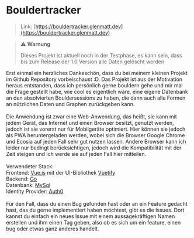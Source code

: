 # Bouldertracker

> Link: [https://bouldertracker.glenmatt.dev](https://bouldertracker.glenmatt.dev)

> ⚠️ **Warnung**
> 
> Dieses Projekt ist aktuell noch in der Testphase, es kann sein, dass bis zum Release der 1.0 Version alle Daten gelöscht werden

Erst einmal ein herzliches Dankeschön, dass du bei meinem kleinen Projekt im Github Repository vorbeischaust :D. Das Projekt ist aus der Motivation heraus entstanden, dass ich persönlich gerne bouldern gehe und mir mal die Frage gestellt habe, wie cool es eigentlich wäre, eine eigene Datenbank an den absolvierten Bouldersessions zu haben, die dann auch alle Formen an nützlichen Daten und Graphen zurückgeben kann.<br><br>
Die Anwendung ist zwar eine Web-Anwendung, das heißt, sie kann mit jedem Gerät, das Internet und einen Browser besitzt, genutzt werden, jedoch ist sie vorerst nur für Mobilgeräte optimiert. Hier können sie jedoch als PWA heruntergeladen werden, wobei sich die Browser Google Chrome und Ecosia auf jeden Fall sehr gut nutzen lassen. Andere Browser kann ich leider nur bedingt berücksichtigen, jedoch wird die Kompatibilität mit der Zeit steigen und ich werde sie auf jeden Fall hier mitteilen.
<br/>
<br/>
Verwendeter Stack:<br>
Frontend: [Vue.js](https://vuejs.org/) mit der UI-Bibliothek [Vuetify](https://vuetifyjs.com)<br>
Backend: [Go](https://go.dev/)<br>
Datenbank: [MySql](https://www.mysql.com/)<br>
Identity Provider: [Auth0](https://auth0.com/)<br>
<br>
Für den Fall, dass du einen Bug gefunden hast oder an ein Feature gedacht hast, das du gerne implementiert haben möchtest, gibt es die Issues. Dort kannst du einfach ein neues Issue mit einem aussagekräftigen Namen erstellen und ihm einen Tag geben, also ob es sich um ein feature, einen bug oder etwas ganz anderes handelt.

